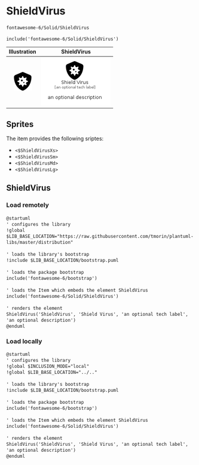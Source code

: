 # ShieldVirus


```text
fontawesome-6/Solid/ShieldVirus
```

```text
include('fontawesome-6/Solid/ShieldVirus')
```



| Illustration | ShieldVirus |
| :---: | :---: |
| ![illustration for Illustration](../../fontawesome-6/Solid/ShieldVirus.png) | ![illustration for ShieldVirus](../../fontawesome-6/Solid/ShieldVirus.Local.png) |



## Sprites
The item provides the following sriptes:

- `<$ShieldVirusXs>`
- `<$ShieldVirusSm>`
- `<$ShieldVirusMd>`
- `<$ShieldVirusLg>`





## ShieldVirus

### Load remotely
```plantuml
@startuml
' configures the library
!global $LIB_BASE_LOCATION="https://raw.githubusercontent.com/tmorin/plantuml-libs/master/distribution"

' loads the library's bootstrap
!include $LIB_BASE_LOCATION/bootstrap.puml

' loads the package bootstrap
include('fontawesome-6/bootstrap')

' loads the Item which embeds the element ShieldVirus
include('fontawesome-6/Solid/ShieldVirus')

' renders the element
ShieldVirus('ShieldVirus', 'Shield Virus', 'an optional tech label', 'an optional description')
@enduml
```

### Load locally
```plantuml
@startuml
' configures the library
!global $INCLUSION_MODE="local"
!global $LIB_BASE_LOCATION="../.."

' loads the library's bootstrap
!include $LIB_BASE_LOCATION/bootstrap.puml

' loads the package bootstrap
include('fontawesome-6/bootstrap')

' loads the Item which embeds the element ShieldVirus
include('fontawesome-6/Solid/ShieldVirus')

' renders the element
ShieldVirus('ShieldVirus', 'Shield Virus', 'an optional tech label', 'an optional description')
@enduml
```

